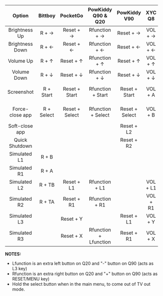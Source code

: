 Option | Bittboy | PocketGo | PowKiddy Q90 & Q20 | PowKiddy V90 | XYC Q8 | SUP M3
:-----: | :-----: | :-----: | :-----: | :-----: | :-----: | :-----:
Brightness Up | R + &rarr; | Reset + &rarr; | Rfunction + &rarr; | Reset + &rarr; | VOL + &rarr; | HOME + &rarr;
Brightness Down | R + &larr; | Reset + &larr; | Rfunction + &larr; | Reset + &larr; | VOL + &larr; | HOME + &larr;
Volume Up | R + &uarr; | Reset + &uarr; | Rfunction + &uarr; | Reset + &uarr; | VOL + &uarr; | HOME + &uarr;
Volume Down | R + &darr; | Reset + &darr; | Rfunction + &darr; | Reset + &darr; | VOL + &darr; | HOME + &darr;
Screenshot | R + Start | Reset + Start | Rfunction + Start | Reset + Start | VOL + A | HOME + Start
Force-close app | R + Select | Reset + Select | Rfunction + Select | Reset + Select | VOL + B | HOME + Select
Soft-close app |  |  |  | Reset + L2
Quick Shutdown |  |  |  | Reset + R2
Simulated L1 | R + B |
Simulated R1 | R + A |
Simulated L2 | R + TB | Reset + L1 | Rfunction + L1 |  | VOL + L1 | HOME + L1
Simulated R2 | R + TA | Reset + R1 | Rfunction + R1 |  | VOL + R1 | HOME + R1
Simulated L3 | | Reset + Y | | Reset + L1 | VOL + Y | HOME + Y
Simulated R3 | | Reset + X | Rfunction + Lfunction | Reset + R1 | VOL + X  | HOME + X

**NOTES:**

- Lfunction is an extra left button on Q20 and "-" button on Q90 (acts as L3 key)  
- Rfunction is an extra right button on Q20 and "+" button on Q90 (acts as RESET/MENU key)  
- Hold the select button when in the main menu, to come out of TV out mode.